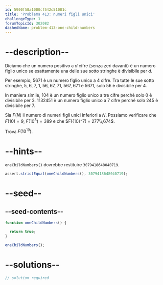 ```yaml
---
id: 5900f50a1000cf542c51001c
title: 'Problema 413: numeri figli unici'
challengeType: 1
forumTopicId: 302082
dashedName: problem-413-one-child-numbers
---
```


# --description--

Diciamo che un numero positivo a $d$ cifre (senza zeri davanti) è un numero figlio unico se esattamente una delle sue sotto stringhe è divisibile per $d$.

Per esempio, 5671 è un numero figlio unico a 4 cifre. Tra tutte le sue sotto stringhe, 5, 6, 7, 1, 56, 67, 71, 567, 671 e 5671, solo 56 è divisibile per 4.

In maniera simile, 104 è un numero figlio unico a tre cifre perché solo 0 è divisibile per 3. 1132451 è un numero figlio unico a 7 cifre perché solo 245 è divisibile per 7.

Sia $F(N)$ il numero di numeri figli unici inferiori a $N$. Possiamo verificare che $F(10) = 9$, $F({10}^3) = 389$ e che $F({10}^7) = 277\\,674$.

Trova $F({10}^{19})$.

# --hints--

`oneChildNumbers()` dovrebbe restituire `3079418648040719`.

```js
assert.strictEqual(oneChildNumbers(), 3079418648040719);
```

# --seed--

## --seed-contents--

```js
function oneChildNumbers() {

  return true;
}

oneChildNumbers();
```

# --solutions--

```js
// solution required
```
